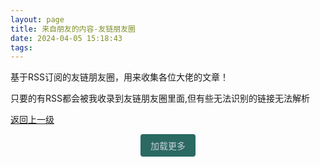 ```yaml
---
layout: page
title: 来自朋友的内容-友链朋友圈
date: 2024-04-05 15:18:43
tags:
---
```


基于RSS订阅的友链朋友圈，用来收集各位大佬的文章！

只要的有RSS都会被我收录到友链朋友圈里面,但有些无法识别的链接无法解析

[返回上一级](/link/)

<div class="message-friend">
    <style>
        .message-friend {
            display: flex;
            flex-direction: column;
            align-items: center;
        }
        div#messages-container {
            max-width: 850px;
        }
        .chat-container {
            max-width: 750px;
            margin: 20px auto;
            background-color: var(--theme-bgcolor);
            border-radius: 8px;
            box-shadow: 0 0 10px rgba(0, 0, 0, 0.1);
            overflow: hidden;
        }
        .message {
            display: flex;
            flex-direction: column;
            margin: 10px;
            min-height: 50px;
            border-style: solid;
            border-radius: 5px;
            border-color: #A9A9A9;
            border-width: 2px;
        }
        .username {
            font-weight: bold;
            margin-bottom: 5px;
        }
        .username a {
            text-decoration: none;
            color: #2bbc8a;
        }
        .text {
            word-wrap: break-word;
            color: var(--theme-font)
        }
        div.messager-time {
            font-size: 14px;
            color: #000;
        }
        div.friend-meta-info {
            color: var(--theme-font);
            margin-left: 16px;
            display: flex;
            justify-content: space-between;
            margin-right: 16px;
        }
        @media (prefers-color-scheme: dark) {
            div.messager-time {
                font-size: 14px;
                color: #A9A9A9;
            }
        }
        .message-content {
            margin: 12px 12px 12px 12px;
        }
        #load-more-btn {
            background-color: #2b6963;
            color: #fff;
            padding: 8px 16px;
            border: none;
            border-radius: 4px;
            cursor: pointer;
            transition: transform 0.3s ease;
            /* 添加过渡效果 */
        }
        /* 悬浮时的按钮样式 */
        #load-more-btn:hover {
            transform: translateY(-2px);
            /* 向上浮动2个像素 */
        }
        #load-more-btn span {
            display: inline-block;
            vertical-align: middle;
            color: rgba(201, 209, 217);
            font-size: 14px;
        }
    </style>
    <div id="messages-container"></div>
    <button id="load-more-btn">
        <span>
            加载更多
        </span>
    </button>
    <script type="text/javascript" src="/js/friend.js"></script>
</div>